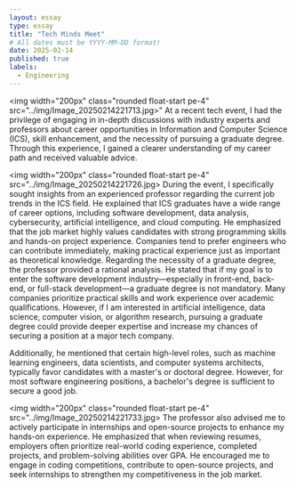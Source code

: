 ```yaml
---
layout: essay
type: essay
title: "Tech Minds Meet"
# All dates must be YYYY-MM-DD format!
date: 2025-02-14
published: true
labels:
  - Engineering
---
```


<img width="200px" class="rounded float-start pe-4" src="../img/Image_20250214221713.jpg>"
At a recent tech event, I had the privilege of engaging in in-depth discussions with industry experts and professors about career opportunities in Information and Computer Science (ICS), skill enhancement, and the necessity of pursuing a graduate degree. Through this experience, I gained a clearer understanding of my career path and received valuable advice.

<img width="200px" class="rounded float-start pe-4" src="../img/Image_20250214221726.jpg>
During the event, I specifically sought insights from an experienced professor regarding the current job trends in the ICS field. He explained that ICS graduates have a wide range of career options, including software development, data analysis, cybersecurity, artificial intelligence, and cloud computing. He emphasized that the job market highly values candidates with strong programming skills and hands-on project experience. Companies tend to prefer engineers who can contribute immediately, making practical experience just as important as theoretical knowledge.
Regarding the necessity of a graduate degree, the professor provided a rational analysis. He stated that if my goal is to enter the software development industry—especially in front-end, back-end, or full-stack development—a graduate degree is not mandatory. Many companies prioritize practical skills and work experience over academic qualifications. However, if I am interested in artificial intelligence, data science, computer vision, or algorithm research, pursuing a graduate degree could provide deeper expertise and increase my chances of securing a position at a major tech company.

Additionally, he mentioned that certain high-level roles, such as machine learning engineers, data scientists, and computer systems architects, typically favor candidates with a master's or doctoral degree. However, for most software engineering positions, a bachelor's degree is sufficient to secure a good job.

<img width="200px" class="rounded float-start pe-4" src="../img/Image_20250214221733.jpg>
The professor also advised me to actively participate in internships and open-source projects to enhance my hands-on experience. He emphasized that when reviewing resumes, employers often prioritize real-world coding experience, completed projects, and problem-solving abilities over GPA. He encouraged me to engage in coding competitions, contribute to open-source projects, and seek internships to strengthen my competitiveness in the job market.
